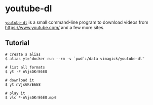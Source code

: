 youtube-dl
==========

[`youtube-dl`][1] is a small command-line program to download videos from
<https://www.youtube.com/> and a few more sites.

## Tutorial

```
# create a alias
$ alias yt='docker run --rm -v `pwd`:/data vimagick/youtube-dl'

# list all formats
$ yt -F nVjsGKrE6E8

# download it
$ yt nVjsGKrE6E8

# play it
$ vlc *-nVjsGKrE6E8.mp4
```

[1]: https://rg3.github.io/youtube-dl/
